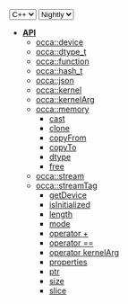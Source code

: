 <div class="api-version-container">
  <select onchange="vm.onLanguageChange(this)">
    <option value="cpp">C++</option>
  </select>
  <select onchange="vm.onVersionChange(this)">
    <option value="nightly">Nightly</option>
  </select>
</div>

- [**API**](/api/)
  - [occa::device](/api/device/)
  - [occa::dtype_t](/api/dtype_t)
  - [occa::function](/api/function)
  - [occa::hash_t](/api/hash_t/)
  - [occa::json](/api/json/)
  - [occa::kernel](/api/kernel/)
  - [occa::kernelArg](/api/kernelArg)
  - [occa::memory](/api/memory/)
    - [cast](/api/memory/cast)
    - [clone](/api/memory/clone)
    - [copyFrom](/api/memory/copyFrom)
    - [copyTo](/api/memory/copyTo)
    - [dtype](/api/memory/dtype)
    - [free](/api/memory/free)
  - [occa::stream](/api/stream/)
  - [occa::streamTag](/api/streamTag/)
    - [getDevice](/api/memory/getDevice)
    - [isInitialized](/api/memory/isInitialized)
    - [length](/api/memory/length)
    - [mode](/api/memory/mode)
    - [operator +](/api/memory/operator_add)
    - [operator ==](/api/memory/operator_equals)
    - [operator kernelArg](/api/memory/operator_kernelArg)
    - [properties](/api/memory/properties)
    - [ptr](/api/memory/ptr)
    - [size](/api/memory/size)
    - [slice](/api/memory/slice)
